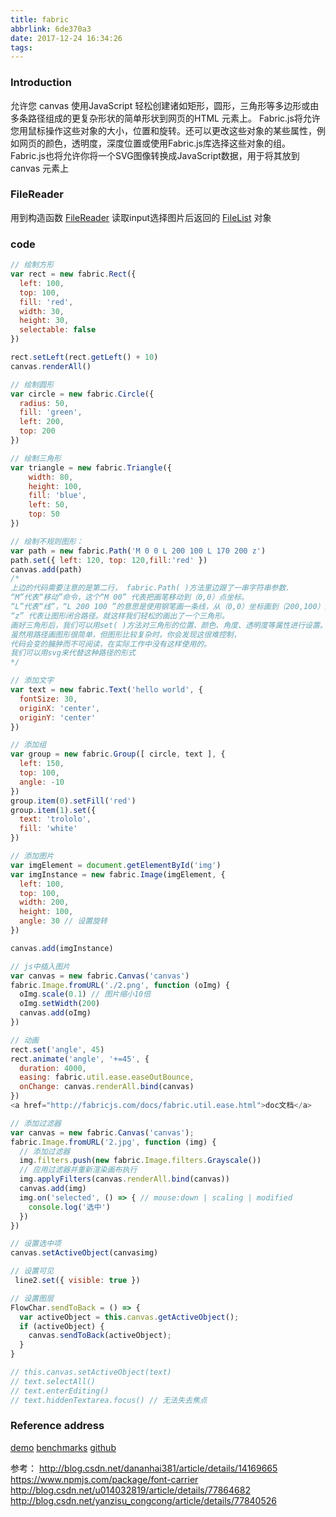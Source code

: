 ```yaml
---
title: fabric
abbrlink: 6de370a3
date: 2017-12-24 16:34:26
tags:
---
```


### Introduction
允许您 canvas 使用JavaScript 轻松创建诸如矩形，圆形，三角形等多边形或由多条路径组成的更复杂形状的简单形状到网页的HTML 元素上。
Fabric.js将允许您用鼠标操作这些对象的大小，位置和旋转。还可以更改这些对象的某些属性，例如网页的颜色，透明度，深度位置或使用Fabric.js库选择这些对象的组。
Fabric.js也将允许你将一个SVG图像转换成JavaScript数据，用于将其放到 canvas 元素上

### FileReader
用到构造函数 <a href="https://developer.mozilla.org/zh-CN/docs/Web/API/FileReader" target="_blank"/>FileReader</a> 读取input选择图片后返回的 <a href="https://developer.mozilla.org/zh-CN/docs/Web/API/FileList" />FileList</a> 对象

### code
```js
// 绘制方形
var rect = new fabric.Rect({
  left: 100,
  top: 100,
  fill: 'red',
  width: 30,
  height: 30,
  selectable: false
})

rect.setLeft(rect.getLeft() + 10)
canvas.renderAll()

// 绘制圆形
var circle = new fabric.Circle({
  radius: 50,
  fill: 'green',
  left: 200,
  top: 200
})

// 绘制三角形
var triangle = new fabric.Triangle({
    width: 80,
    height: 100,
    fill: 'blue',
    left: 50,
    top: 50
})

// 绘制不规则图形：
var path = new fabric.Path('M 0 0 L 200 100 L 170 200 z')
path.set({ left: 120, top: 120,fill:'red' })
canvas.add(path)
/*
上边的代码需要注意的是第二行， fabric.Path( )方法里边跟了一串字符串参数.
“M”代表“移动”命令，这个“M 00” 代表把画笔移动到（0,0）点坐标。
“L”代表“线”，“L 200 100 ”的意思是使用钢笔画一条线，从（0,0）坐标画到（200,100）坐标。
“z” 代表让图形闭合路径。就这样我们轻松的画出了一个三角形。
画好三角形后，我们可以用set( )方法对三角形的位置、颜色、角度、透明度等属性进行设置。
虽然用路径画图形很简单，但图形比较复杂时，你会发现这很难控制，
代码会变的臃肿而不可阅读，在实际工作中没有这样使用的。
我们可以用svg来代替这种路径的形式
*/

// 添加文字
var text = new fabric.Text('hello world', {
  fontSize: 30,
  originX: 'center',
  originY: 'center'
})

// 添加组
var group = new fabric.Group([ circle, text ], {
  left: 150,
  top: 100,
  angle: -10
})
group.item(0).setFill('red')
group.item(1).set({
  text: 'trololo',
  fill: 'white'
})

// 添加图片
var imgElement = document.getElementById('img')
var imgInstance = new fabric.Image(imgElement, {
  left: 100,
  top: 100,
  width: 200,
  height: 100,
  angle: 30 // 设置旋转
})

canvas.add(imgInstance)

// js中插入图片
var canvas = new fabric.Canvas('canvas')
fabric.Image.fromURL('./2.png', function (oImg) {
  oImg.scale(0.1) // 图片缩小10倍
  oImg.setWidth(200)
  canvas.add(oImg)
})

// 动画
rect.set('angle', 45)
rect.animate('angle', '+=45', {
  duration: 4000,
  easing: fabric.util.ease.easeOutBounce,
  onChange: canvas.renderAll.bind(canvas)
})
<a href="http://fabricjs.com/docs/fabric.util.ease.html">doc文档</a>

// 添加过滤器
var canvas = new fabric.Canvas('canvas');
fabric.Image.fromURL('2.jpg', function (img) {
  // 添加过滤器
  img.filters.push(new fabric.Image.filters.Grayscale())
  // 应用过滤器并重新渲染画布执行
  img.applyFilters(canvas.renderAll.bind(canvas))
  canvas.add(img)
  img.on('selected', () => { // mouse:down | scaling | modified
    console.log('选中')
  })
})

// 设置选中项
canvas.setActiveObject(canvasimg)

// 设置可见
 line2.set({ visible: true })

// 设置图层
FlowChar.sendToBack = () => {
  var activeObject = this.canvas.getActiveObject();
  if (activeObject) {
    canvas.sendToBack(activeObject);
  }
}
```

```js
// this.canvas.setActiveObject(text)
// text.selectAll()
// text.enterEditing()
// text.hiddenTextarea.focus() // 无法失去焦点
```

### Reference address
<a href="http://fabricjs.com/" target="_blank">demo</a>
<a href="http://fabricjs.com/benchmarks/" target="_blank">benchmarks</a>
<a href="https://github.com/kangax/fabric.js" target="_blank">github</a>


参考：
http://blog.csdn.net/dananhai381/article/details/14169665
https://www.npmjs.com/package/font-carrier
http://blog.csdn.net/u014032819/article/details/77864682
http://blog.csdn.net/yanzisu_congcong/article/details/77840526
